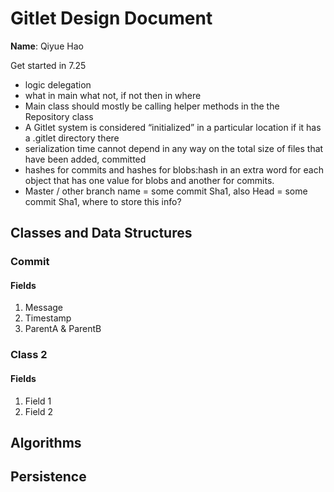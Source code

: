 # Gitlet Design Document

**Name**: Qiyue Hao

Get started in 7.25
- logic delegation
- what in main what not, if not then in where
- Main class should mostly be calling helper methods in the the Repository class
-  A Gitlet system is considered “initialized” in a particular location if it has a .gitlet directory there
- serialization time cannot depend in any way on the total size of files that have been added, committed
- hashes for commits and hashes for blobs:hash in an extra word for each object that has one value for blobs and another for commits.
- Master / other branch name = some commit Sha1, also Head = some commit Sha1, where to store this info?
## Classes and Data Structures

### Commit

#### Fields

1. Message
2. Timestamp
3. ParentA & ParentB


### Class 2

#### Fields

1. Field 1
2. Field 2


## Algorithms

## Persistence


